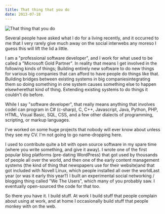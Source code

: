 ```yaml
---
title: That thing that you do
date: 2013-07-18
---
```


![That thing that you do](https://source.unsplash.com/vP3pnOoCiYE/1600x900)

Several people have asked what I do for a living recently, and it occurred to me that I very rarely give much away on the social interwebs any moreso I guess this will lift the lid a little.

I am a "professional software developer", and I work for what used to be called a "Microsoft Gold Partner". In reality that means I get involved in the following kinds of things; Building entirely new software to do new things for various big companies that can afford to have people do things like that. Building bridges between existing systems in big companiesintegrating them so doing something in one system causes something else to happen elsewherethat kind of thing. Extending existing systems to do things it couldn't do before.

While I say "software developer", that really means anything that involves codeI can program in C# (c-sharp), C, C++, Javascript, Java, Python, PHP, HTML, Visual Basic, SQL, CSS, and a few other dialects of programming, scripting, or markup languages.

I've worked on some huge projects that nobody will ever know about unless they see my CV. I'm not going to go name-dropping here.

I used to contribute quite a bit with open source software in my spare time (where you write something, and give it away). I wrote one of the first popular blog platforms (pre-dating WordPress) that got used by thousands of people all over the world, and then one of the early content management systems (the kind of thing that newspapers use for their website)and that got included with Novell Linux, which people installed all over the worldLast year (or was it early this year?) I built an experimental social networking / blogging thing called "We The Users", which many of you probably saw. I eventually open-sourced the code for that too.

So there you have it. I build stuff. At work I build stuff that people complain about using at work, and at home I occasionally build stuff that people monkey with on the web.